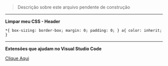 > Descrição sobre este arquivo pendente de construção

____
**Limpar meu CSS - Header**

``
*{
  box-sizing: border-box;
  margin: 0;
  padding: 0;
}
a{
  color: inherit;
}
``
____

**Extensões que ajudam no Visual Studio Code**

<a href="https://www.alura.com.br/artigos/extensoes-vs-code-descubra-as-mais-usadas"> Clique Aqui</a>
